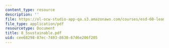 ```yaml
---
content_type: resource
description: ''
file: https://ol-ocw-studio-app-qa.s3.amazonaws.com/courses/esd-60-lean-six-sigma-processes-summer-2004/cee6829887ec7493863067d6e206f205_8_5sustainable.pdf
file_type: application/pdf
resourcetype: Document
title: 8_5sustainable.pdf
uid: cee68298-87ec-7493-8630-67d6e206f205
---
```

